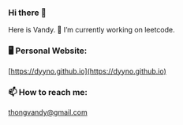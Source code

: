 ### Hi there 👋

Here is Vandy. 🔭 I’m currently working on leetcode.

### 🖥 Personal Website:
[https://dyyno.github.io](https://dyyno.github.io)


### 📫 How to reach me:
[thongvandy@gmail.com](mailto:thongvandy@gmail.com)
  
  
<!--
**dyyno/dyyno** is a ✨ _special_ ✨ repository because its `README.md` (this file) appears on your GitHub profile.

Here are some ideas to get you started:

- 🔭 I’m currently working on ...
- 🌱 I’m currently learning ...
- 👯 I’m looking to collaborate on ...
- 🤔 I’m looking for help with ...
- 💬 Ask me about ...
- 📫 How to reach me: ...
- 😄 Pronouns: ...
- ⚡ Fun fact: ...
-->
